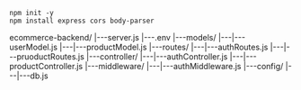 ```
npm init -y
npm install express cors body-parser
```

ecommerce-backend/
|---server.js
|---.env
|---models/
|---|---userModel.js
|---|---productModel.js
|---routes/
|---|---authRoutes.js
|---|---pruoductRoutes.js
|---controller/
|---|---authController.js
|---|---productController.js
|---middleware/
|---|---authMiddleware.js
|---config/
|---|---db.js
